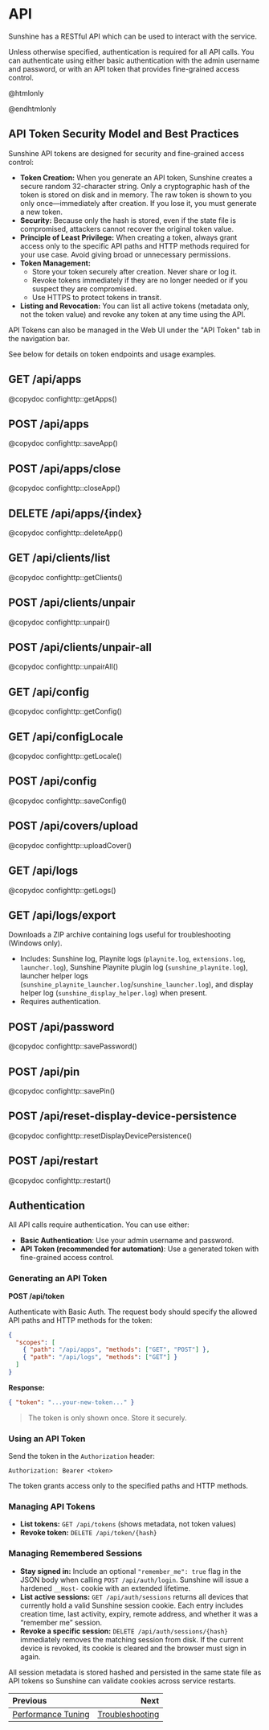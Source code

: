 # API

Sunshine has a RESTful API which can be used to interact with the service.

Unless otherwise specified, authentication is required for all API calls. You can authenticate using either basic authentication with the admin username and password, or with an API token that provides fine-grained access control.

@htmlonly
<script src="api.js"></script>
@endhtmlonly

## API Token Security Model and Best Practices

Sunshine API tokens are designed for security and fine-grained access control:

- **Token Creation:** When you generate an API token, Sunshine creates a secure random 32-character string. Only a cryptographic hash of the token is stored on disk and in memory. The raw token is shown to you only once—immediately after creation. If you lose it, you must generate a new token.
- **Security:** Because only the hash is stored, even if the state file is compromised, attackers cannot recover the original token value.
- **Principle of Least Privilege:** When creating a token, always grant access only to the specific API paths and HTTP methods required for your use case. Avoid giving broad or unnecessary permissions.
- **Token Management:**
  - Store your token securely after creation. Never share or log it.
  - Revoke tokens immediately if they are no longer needed or if you suspect they are compromised.
  - Use HTTPS to protect tokens in transit.
- **Listing and Revocation:** You can list all active tokens (metadata only, not the token value) and revoke any token at any time using the API.

API Tokens can also be managed in the Web UI under the "API Token" tab in the navigation bar.

See below for details on token endpoints and usage examples.

## GET /api/apps
@copydoc confighttp::getApps()

## POST /api/apps
@copydoc confighttp::saveApp()

## POST /api/apps/close
@copydoc confighttp::closeApp()

## DELETE /api/apps/{index}
@copydoc confighttp::deleteApp()

## GET /api/clients/list
@copydoc confighttp::getClients()

## POST /api/clients/unpair
@copydoc confighttp::unpair()

## POST /api/clients/unpair-all
@copydoc confighttp::unpairAll()

## GET /api/config
@copydoc confighttp::getConfig()


## GET /api/configLocale
@copydoc confighttp::getLocale()

## POST /api/config
@copydoc confighttp::saveConfig()

## POST /api/covers/upload
@copydoc confighttp::uploadCover()

## GET /api/logs
@copydoc confighttp::getLogs()

## GET /api/logs/export
Downloads a ZIP archive containing logs useful for troubleshooting (Windows only).

- Includes: Sunshine log, Playnite logs (`playnite.log`, `extensions.log`, `launcher.log`), Sunshine Playnite plugin log (`sunshine_playnite.log`), launcher helper logs (`sunshine_playnite_launcher.log`/`sunshine_launcher.log`), and display helper log (`sunshine_display_helper.log`) when present.
- Requires authentication.

## POST /api/password
@copydoc confighttp::savePassword()

## POST /api/pin
@copydoc confighttp::savePin()

## POST /api/reset-display-device-persistence
@copydoc confighttp::resetDisplayDevicePersistence()

## POST /api/restart
@copydoc confighttp::restart()

## Authentication

All API calls require authentication. You can use either:
- **Basic Authentication**: Use your admin username and password.
- **API Token (recommended for automation)**: Use a generated token with fine-grained access control.

### Generating an API Token

**POST /api/token**

Authenticate with Basic Auth. The request body should specify the allowed API paths and HTTP methods for the token:

```json
{
  "scopes": [
    { "path": "/api/apps", "methods": ["GET", "POST"] },
    { "path": "/api/logs", "methods": ["GET"] }
  ]
}
```

**Response:**
```json
{ "token": "...your-new-token..." }
```
> The token is only shown once. Store it securely.

### Using an API Token

Send the token in the `Authorization` header:
```
Authorization: Bearer <token>
```

The token grants access only to the specified paths and HTTP methods.

### Managing API Tokens

- **List tokens:** `GET /api/tokens` (shows metadata, not token values)
- **Revoke token:** `DELETE /api/token/{hash}`

### Managing Remembered Sessions

- **Stay signed in:** Include an optional `"remember_me": true` flag in the JSON body when calling `POST /api/auth/login`. Sunshine will issue a hardened `__Host-` cookie with an extended lifetime.
- **List active sessions:** `GET /api/auth/sessions` returns all devices that currently hold a valid Sunshine session cookie. Each entry includes creation time, last activity, expiry, remote address, and whether it was a “remember me” session.
- **Revoke a specific session:** `DELETE /api/auth/sessions/{hash}` immediately removes the matching session from disk. If the current device is revoked, its cookie is cleared and the browser must sign in again.

All session metadata is stored hashed and persisted in the same state file as API tokens so Sunshine can validate cookies across service restarts.

<div class="section_buttons">

| Previous                                    |                                  Next |
|:--------------------------------------------|--------------------------------------:|
| [Performance Tuning](performance_tuning.md) | [Troubleshooting](troubleshooting.md) |

</div>

<details style="display: none;">
  <summary></summary>
  [TOC]
</details>
